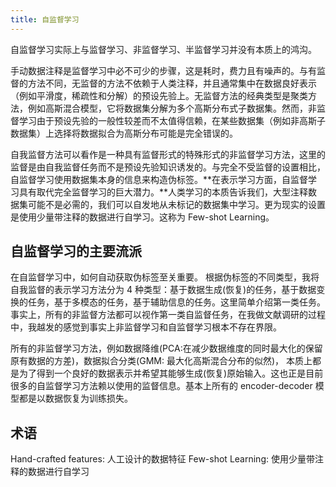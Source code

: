 ```yaml
---
title: 自监督学习
---
```


自监督学习实际上与监督学习、非监督学习、半监督学习并没有本质上的鸿沟。

手动数据注释是监督学习中必不可少的步骤，这是耗时，费力且有噪声的。与有监督的方法不同，无监督的方法不依赖于人类注释，并且通常集中在数据良好表示（例如平滑度，稀疏性和分解）的预设先验上。无监督方法的经典类型是聚类方法，例如高斯混合模型，它将数据集分解为多个高斯分布式子数据集。然而，非监督学习由于预设先验的一般性较差而不太值得信赖，在某些数据集（例如非高斯子数据集）上选择将数据拟合为高斯分布可能是完全错误的。

自我监督方法可以看作是一种具有监督形式的特殊形式的非监督学习方法，这里的监督是由自我监督任务而不是预设先验知识诱发的。与完全不受监督的设置相比，自监督学习使用数据集本身的信息来构造伪标签。**在表示学习方面，自监督学习具有取代完全监督学习的巨大潜力。**人类学习的本质告诉我们，大型注释数据集可能不是必需的，我们可以自发地从未标记的数据集中学习。更为现实的设置是使用少量带注释的数据进行自学习。这称为 Few-shot Learning。

## 自监督学习的主要流派

在自监督学习中，如何自动获取伪标签至关重要。 根据伪标签的不同类型，我将自我监督的表示学习方法分为 4 种类型：基于数据生成(恢复)的任务，基于数据变换的任务，基于多模态的任务，基于辅助信息的任务。这里简单介绍第一类任务。事实上，所有的非监督方法都可以视作第一类自监督任务，在我做文献调研的过程中，我越发的感觉到事实上非监督学习和自监督学习根本不存在界限。

所有的非监督学习方法，例如数据降维(PCA:在减少数据维度的同时最大化的保留原有数据的方差)，数据拟合分类(GMM: 最大化高斯混合分布的似然)， 本质上都是为了得到一个良好的数据表示并希望其能够生成(恢复)原始输入。这也正是目前很多的自监督学习方法赖以使用的监督信息。基本上所有的 encoder-decoder 模型都是以数据恢复为训练损失。

## 术语

Hand-crafted features: 人工设计的数据特征
Few-shot Learning: 使用少量带注释的数据进行自学习